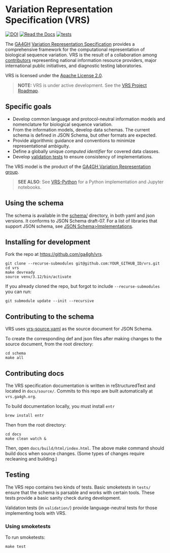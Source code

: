 # Variation Representation Specification (VRS)

[![DOI](https://zenodo.org/badge/67005248.svg)](https://zenodo.org/badge/latestdoi/67005248)
[![Read the Docs](https://img.shields.io/readthedocs/vr-spec/1.1)](https://vrs.ga4gh.org/)
[![tests](https://github.com/ga4gh/vrs/actions/workflows/tests.yml/badge.svg)](https://github.com/ga4gh/vrs/actions/workflows/tests.yml)

The [GA4GH](https://www.ga4gh.org/) [Variation Representation Specification](https://vrs.ga4gh.org/)
provides a comprehensive framework for the computational representation of biological sequence
variation. VRS is the result of a collaboration among [contributors](CONTRIBUTORS.md) representing
national information resource providers, major international public initiatives, and diagnostic
testing laboratories.

VRS is licensed under the [Apache License 2.0](LICENSE).

> **NOTE:** VRS is under active development.
> See the [VRS Project Roadmap](https://github.com/orgs/ga4gh/projects/12).

## Specific goals

* Develop common language and protocol-neutral information models and nomenclature for
  biological sequence variation.
* From the information models, develop data schemas. The current schema is defined in
  JSON Schema, but other formats are expected.
* Provide algorithmic guidance and conventions to minimize representational ambiguity.
* Define a globally unique *computed identifier* for covered data classes.
* Develop [validation tests](https://github.com/ga4gh/vrs/tree/main/validation) to ensure
  consistency of implementations.

The VRS model is the product of the [GA4GH Variation Representation group](https://www.ga4gh.org/product/variation-representation/).

> **SEE ALSO**: See [VRS-Python](https://github.com/ga4gh/vrs-python) for a Python
> implementation and Jupyter notebooks.

## Using the schema

The schema is available in the [schema/](./schema/) directory, in both yaml and
json versions.  It conforms to JSON Schema draft-07.  For a list of
libraries that support JSON schema, see [JSON
Schema>Implementations](https://json-schema.org/implementations.html).

## Installing for development

Fork the repo at <https://github.com/ga4gh/vrs>.

    git clone --recurse-submodules git@github.com:YOUR_GITHUB_ID/vrs.git
    cd vrs
    make devready
    source venv/3.12/bin/activate

If you already cloned the repo, but forgot to include `--recurse-submodules` you can run:

    git submodule update --init --recursive

## Contributing to the schema

VRS uses [vrs-source.yaml](./schema//vrs/vrs-source.yaml) as the source document for JSON Schema.

To create the corresponding def and json files after making changes to the source document, from the root directory:

    cd schema
    make all

## Contributing docs

The VRS specification documentation is written in reStructuredText and
located in `docs/source/`. Commits to this repo are built automatically at `vrs.ga4gh.org`.

To build documentation locally, you must install `entr`

    brew install entr

Then from the root directory:

    cd docs
    make clean watch &

Then, open `docs/build/html/index.html`.  The above make command should build docs when
source changes. (Some types of changes require recleaning and building.)

## Testing

The VRS repo contains two kinds of tests. Basic smoketests in `tests/`
ensure that the schema is parsable and works with certain tools.
These tests provide a basic sanity check during development.

Validation tests (in `validation/`) provide language-neutral tests for
those implementing tools with VRS.

### Using smoketests

To run smoketests:

    make test
